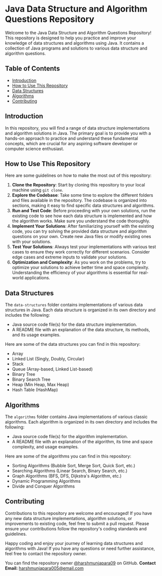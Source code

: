 # Java Data Structure and Algorithm Questions Repository

Welcome to the Java Data Structure and Algorithm Questions Repository! This repository is designed to help you practice and improve your knowledge of data structures and algorithms using Java. It contains a collection of Java programs and solutions to various data structure and algorithm questions.

## Table of Contents
- [Introduction](#introduction)
- [How to Use This Repository](#how-to-use-this-repository)
- [Data Structures](#data-structures)
- [Algorithms](#algorithms)
- [Contributing](#contributing)

## Introduction
In this repository, you will find a range of data structure implementations and algorithm solutions in Java. The primary goal is to provide you with a hands-on approach to practice and understand these fundamental concepts, which are crucial for any aspiring software developer or computer science enthusiast.

## How to Use This Repository
Here are some guidelines on how to make the most out of this repository:
1. **Clone the Repository**: Start by cloning this repository to your local machine using `git clone`.
2. **Explore the Codebase**: Take some time to explore the different folders and files available in the repository. The codebase is organized into sections, making it easy to find specific data structures and algorithms.
3. **Run and Test Code**: Before proceeding with your own solutions, run the existing code to see how each data structure is implemented and how the algorithm works. Make sure you understand the code thoroughly.
4. **Implement Your Solutions**: After familiarizing yourself with the existing code, you can try solving the provided data structure and algorithm questions on your own. Create new Java files or modify existing ones with your solutions.
5. **Test Your Solutions**: Always test your implementations with various test cases to ensure they work correctly for different scenarios. Consider edge cases and extreme inputs to validate your solutions.
6. **Optimization and Complexity**: As you work on the problems, try to optimize your solutions to achieve better time and space complexity. Understanding the efficiency of your algorithms is essential for real-world applications.

## Data Structures
The `data-structures` folder contains implementations of various data structures in Java. Each data structure is organized in its own directory and includes the following:
- Java source code file(s) for the data structure implementation.
- A README file with an explanation of the data structure, its methods, and its usage examples.

Here are some of the data structures you can find in this repository:
- Array
- Linked List (Singly, Doubly, Circular)
- Stack
- Queue (Array-based, Linked List-based)
- Binary Tree
- Binary Search Tree
- Heap (Min Heap, Max Heap)
- Hash Table (HashMap)

## Algorithms
The `algorithms` folder contains Java implementations of various classic algorithms. Each algorithm is organized in its own directory and includes the following:
- Java source code file(s) for the algorithm implementation.
- A README file with an explanation of the algorithm, its time and space complexity, and usage examples.

Here are some of the algorithms you can find in this repository:
- Sorting Algorithms (Bubble Sort, Merge Sort, Quick Sort, etc.)
- Searching Algorithms (Linear Search, Binary Search, etc.)
- Graph Algorithms (BFS, DFS, Dijkstra's Algorithm, etc.)
- Dynamic Programming Algorithms
- Divide and Conquer Algorithms

## Contributing
Contributions to this repository are welcome and encouraged! If you have any new data structure implementations, algorithm solutions, or improvements to existing code, feel free to submit a pull request. Please ensure your contributions follow the repository's coding standards and guidelines.

Happy coding and enjoy your journey of learning data structures and algorithms with Java! If you have any questions or need further assistance, feel free to contact the repository owner.

You can find the repository owner [@harshmunjapara09](https://github.com/harshmunjapara09) on GitHub.
**Contact Email:** harshmunjapara005@email.com
